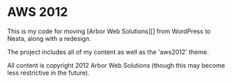 # AWS 2012

This is my code for moving [Arbor Web Solutions][] from WordPress to Nesta, along with a redesign.

The project includes all of my content as well as the 'aws2012' theme.

All content is copyright 2012 Arbor Web Solutions (though this may become less restrictive in the future).
